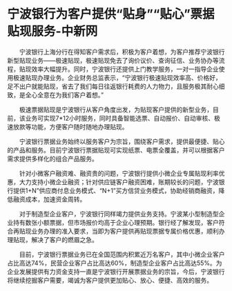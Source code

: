 # 宁波银行为客户提供“贴身”“贴心”票据贴现服务-中新网

　　宁波银行上海分行在得知客户需求后，积极为客户着想，为客户推荐宁波银行新型贴现业务——极速贴现，极速贴现免去了询价议价、查询征信、业务协办等流程，贴现效率大幅提升。同时，宁波银行还提供上门教学服务，一对一指导企业使用极速贴现办理业务。企业财务总监表示，“宁波银行极速贴现效率高、价格好，足不出户就能贴现，省去了我们每日往返银行耗费的人力物力，且服务极其耐心细致，是全心全意在为我们客户着想。”

　　极速票据贴现是宁波银行从客户角度出发，为贴现客户提供的新型业务，目前，该业务可实现7*12小时服务，同时具备智能选票、自动报价、自动审核、极速放款等功能，方便客户随时随地办理贴现。


　　宁波银行票据业务始终以服务客户为宗旨，围绕客户需求，提供最便捷、贴心的产品和服务。目前宁波银行票据贴现可实现纸票、电票全覆盖，并可以根据客户需求提供多样化的组合产品服务。

　　针对小微客户融资难、融资贵的问题，宁波银行提供小微企业专属贴现利率优惠，大力支持小微企业融资；针对供应链客户融资困难，账期较长的问题，宁波银行提供1+N”供应商付息业务模式、“N+1”买方信贷业务模式，协助经销商融资，降低融资成本，加速资金周转。

　　对于制造型企业客户，宁波银行同样竭力提供业务支持。宁波某小型制造型企业持有数张小额票据，但市场报价均高于企业心理预期。银行经了解发现，客户符合再贴现业务办理的准入要求，当即为客户提供再贴现票据专属价格优惠，顺利办理贴现，解决了客户的燃眉之急。

　　目前，宁波银行票据业务已在全国范围内积累近万名客户，其中小微企业客户占比高达74%，民营企业客户占比高达60%，制造型企业客户占比高达55%。为企业发展提供有力资金支持一直是宁波银行开展票据业务的宗旨，今后，宁波银行将继续挖掘客户需要，竭诚为客户提供更加贴心、放心、便捷、高效的服务。

